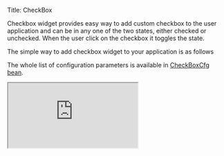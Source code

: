 Title: CheckBox


Checkbox widget provides easy way to add custom checkbox to the user application and can be in any one of the two states, either checked or unchecked. When the user click on the checkbox it toggles the state.

The simple way to add checkbox widget to your application is as follows

<script src='http://snippets.ariatemplates.com/snippets/%VERSION%/widgets/checkbox/Snippet.tpl' defer></script>

The whole list of configuration parameters is available in [CheckBoxCfg bean](http://ariatemplates.com/api/#aria.widgets.CfgBeans:CheckBoxCfg).

<iframe class='samples' src='http://snippets.ariatemplates.com/samples/%VERSION%/widgets/checkbox/' />

## Styling
Checkbox widget labels can be aligned to "left", "right" and "top" depending on the user requirement. Also user can provide a css class via sclass property.

<script src='http://snippets.ariatemplates.com/snippets/%VERSION%/widgets/checkbox/Snippet.tpl' defer></script>

<iframe class='samples' src='http://snippets.ariatemplates.com/samples/%VERSION%/widgets/checkbox/styling/' />

## Binding
For more information please read the article on [widget bindings](widget_bindings).

<script src='http://snippets.ariatemplates.com/snippets/%VERSION%/widgets/checkbox/Snippet.tpl' defer></script>

The whole list of bindable parameters are available in [CheckBoxCfg bean](http://ariatemplates.com/api/#aria.widgets.CfgBeans:CheckBoxCfg).

Here the checkbox is bound to two properties of the data model, the state of the checkbox changes based on 'isCheckMe' property in the data model. And the checkbox will be enable or disabled based on 'enableMe' property in the data model.

<iframe class='samples' src='http://snippets.ariatemplates.com/samples/%VERSION%/widgets/checkbox/binding/' />